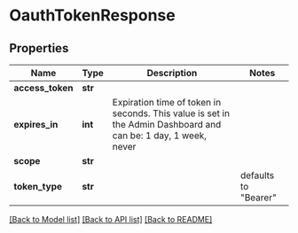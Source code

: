 # OauthTokenResponse


## Properties
Name | Type | Description | Notes
------------ | ------------- | ------------- | -------------
**access_token** | **str** |  | 
**expires_in** | **int** | Expiration time of token in seconds. This value is set in the Admin Dashboard and can be: 1 day, 1 week, never | 
**scope** | **str** |  | 
**token_type** | **str** |  | defaults to "Bearer"


[[Back to Model list]](../../README.md#models) [[Back to API list]](../../README.md#available-methods) [[Back to README]](../../README.md)



